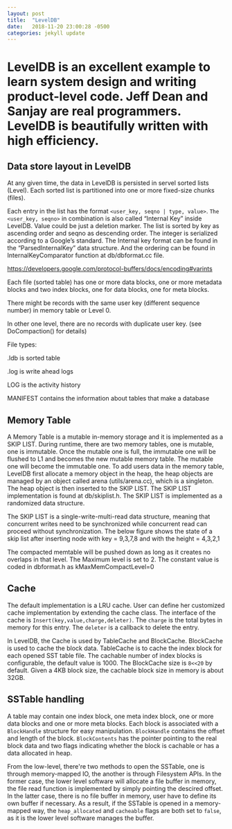 ```yaml
---
layout: post
title:  "LevelDB"
date:   2018-11-20 23:00:28 -0500
categories: jekyll update
---
```


# LevelDB is an excellent example to learn system design and writing product-level code. Jeff Dean and Sanjay are real programmers. LevelDB is beautifully written with high efficiency.

## Data store layout in LevelDB

At any given time, the data in LevelDB is persisted in servel sorted lists (Level). Each sorted list is partitioned into one or more fixed-size chunks (files). 

Each entry in the list has the format `<user_key, seqno | type, value>`. `The <user_key, seqno>` in combination is also called “Internal Key” inside LevelDB. Value could be just a deletion marker. The list is sorted by key as ascending order and seqno as descending order.  The integer is serialized according to a Google’s standard. The Internal key format can be found in the “ParsedInternalKey” data structure. And the ordering can be found in InternalKeyComparator function at db/dbformat.cc file.

https://developers.google.com/protocol-buffers/docs/encoding#varints

Each file (sorted table) has one or more data blocks, one or more metadata blocks and two index blocks, one for data blocks, one for meta blocks.

There might be records with the same user key (different sequence number) in memory table or Level 0.

In other one level, there are no records with duplicate user key. (see DoCompaction() for details)


File types:

.ldb is sorted table

.log is write ahead logs

LOG is the activity history

MANIFEST contains the information about tables that make a database

## Memory Table

A Memory Table is a mutable in-memory storage and it is implemented as a SKIP LIST. During runtime, there are two memory tables, one is mutable, one is immutable. Once the mutable one is full, the immutable one will be flushed to L1 and becomes the new mutable memory table. The mutable one will become the immutable one. To add users data in the memory table, LevelDB first allocate a memory object in the heap, the heap objects are managed by an object called arena (utils/arena.cc), which is a singleton. The heap object is then inserted to the SKIP LIST. The SKIP LIST implementation is found at db/skiplist.h. The SKIP LIST is implemented as a randomized data structure. 

The SKIP LIST is a single-write-multi-read data structure, meaning that concurrent writes need to be synchronized while concurrent read can proceed without synchronization. The below figure shows the state of a skip list after inserting node with key = 9,3,7,8 and with the height = 4,3,2,1

The compacted memtable will be pushed down as long as it creates no overlaps in that level. The Maximum level is set to 2.  The constant value is coded in dbformat.h as kMaxMemCompactLevel=0


## Cache

The default implementation is a LRU cache. User can define her customized cache implementation by extending the cache class. The interface of the cache is `Insert(key,value,charge,deleter)`. The `charge` is the total bytes in memory for this entry. The `deleter` is a callback to delete the entry. 

In LevelDB, the Cache is used by TableCache and BlockCache. BlockCache is used to cache the block data. TableCache is to cache the index block for each opened SST table file. The cachable number of index blocks is configurable, the default value is 1000. The BlockCache size is `8<<20` by default. Given a 4KB block size, the cachable block size in memory is about 32GB. 


## SSTable handling

A table may contain one index block, one meta index block, one or more data blocks and one or more meta blocks. Each block is associated with a `BlockHandle` structure for easy manipulation. `BlockHandle` contains the offset and length of the block. `BlockContents` has the pointer pointing to the real block data and two flags indicating whether the block is cachable or has a data allocated in heap. 

From the low-level, there're two methods to open the SSTable, one is through memory-mapped IO, the another is through Filesystem APIs. In the former case, the lower level software will allocate a file buffer in memory, the file read function is implemented by simply pointing the descired offset. In the latter case, there is no file buffer in memory, user have to define its own buffer if necessary. As a result, if the SSTable is opened in a memory-mapped way, the `heap_allocated` and `cacheable` flags are both set to `false`, as it is the lower level software manages the buffer. 
